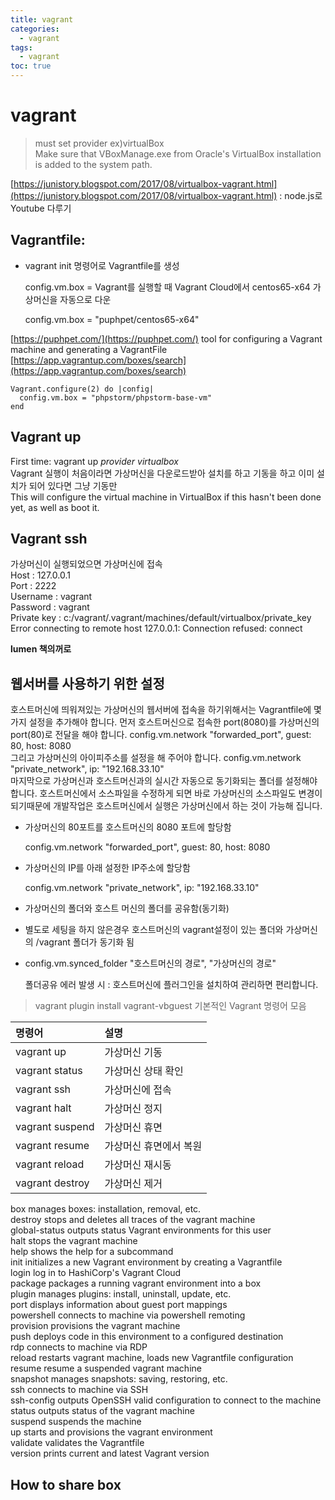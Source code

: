 ```yaml
---
title: vagrant
categories:
  - vagrant
tags:
  - vagrant
toc: true
---
```


# vagrant

> must set provider ex\)virtualBox    
> Make sure that VBoxManage.exe from Oracle's VirtualBox installation is added to the system path.

[https://junistory.blogspot.com/2017/08/virtualbox-vagrant.html](https://junistory.blogspot.com/2017/08/virtualbox-vagrant.html) : node.js로 Youtube 다루기

## Vagrantfile:

* vagrant init 명령어로 Vagrantfile를 생성 

   config.vm.box = Vagrant를 실행할 때 Vagrant Cloud에서 centos65-x64 가상머신을 자동으로 다운    

   config.vm.box = "puphpet/centos65-x64" 

[https://puphpet.com/](https://puphpet.com/) tool for configuring a Vagrant machine and generating a VagrantFile [https://app.vagrantup.com/boxes/search](https://app.vagrantup.com/boxes/search)

```text
Vagrant.configure(2) do |config|
  config.vm.box = "phpstorm/phpstorm-base-vm"          
end
```

## Vagrant up

First time: vagrant up _provider virtualbox_   
Vagrant 실행이 처음이라면 가상머신을 다운로드받아 설치를 하고 기동을 하고 이미 설치가 되어 있다면 그냥 기동만   
This will configure the virtual machine in VirtualBox if this hasn't been done yet, as well as boot it.

## Vagrant ssh

가상머신이 실행되었으면 가상머신에 접속   
Host : 127.0.0.1   
Port : 2222   
Username : vagrant   
Password : vagrant   
Private key : c:/vagrant/.vagrant/machines/default/virtualbox/private\_key   
Error connecting to remote host 127.0.0.1: Connection refused: connect

**lumen 책의꺼로**

## 웹서버를 사용하기 위한 설정

호스트머신에 띄워져있는 가상머신의 웹서버에 접속을 하기위해서는 Vagrantfile에 몇가지 설정을 추가해야 합니다. 먼저 호스트머신으로 접속한 port\(8080\)를 가상머신의 port\(80\)로 전달을 해야 합니다. config.vm.network "forwarded\_port", guest: 80, host: 8080   
그리고 가상머신의 아이피주소를 설정을 해 주어야 합니다. config.vm.network "private\_network", ip: "192.168.33.10"   
마지막으로 가상머신과 호스트머신과의 실시간 자동으로 동기화되는 폴더를 설정해야 합니다. 호스트머신에서 소스파일을 수정하게 되면 바로 가상머신의 소스파일도 변경이 되기때문에 개발작업은 호스트머신에서 실행은 가상머신에서 하는 것이 가능해 집니다.

* 가상머신의 80포트를 호스트머신의 8080 포트에 할당함

  config.vm.network "forwarded\_port", guest: 80, host: 8080

* 가상머신의 IP를 아래 설정한 IP주소에 할당함

  config.vm.network "private\_network", ip: "192.168.33.10"

* 가상머신의 폴더와 호스트 머신의 폴더를 공유함\(동기화\)
* 별도로 세팅을 하지 않은경우 호스트머신의 vagrant설정이 있는 폴더와 가상머신의 /vagrant 폴더가 동기화 됨
* config.vm.synced\_folder "호스트머신의 경로", "가상머신의 경로"

  폴더공유 에러 발생 시 : 호스트머신에 플러그인을 설치하여 관리하면 편리합니다.

> vagrant plugin install vagrant-vbguest 기본적인 Vagrant 명령어 모음

| 명령어 | 설명 |
| :--- | :--- |
| vagrant up | 가상머신 기동 |
| vagrant status | 가상머신 상태 확인 |
| vagrant ssh | 가상머신에 접속 |
| vagrant halt | 가상머신 정지 |
| vagrant suspend | 가상머신 휴면 |
| vagrant resume | 가상머신 휴면에서 복원 |
| vagrant reload | 가상머신 재시동 |
| vagrant destroy | 가상머신 제거 |

box manages boxes: installation, removal, etc.   
destroy stops and deletes all traces of the vagrant machine   
global-status outputs status Vagrant environments for this user   
halt stops the vagrant machine   
help shows the help for a subcommand   
init initializes a new Vagrant environment by creating a Vagrantfile   
login log in to HashiCorp's Vagrant Cloud   
package packages a running vagrant environment into a box   
plugin manages plugins: install, uninstall, update, etc.   
port displays information about guest port mappings   
powershell connects to machine via powershell remoting   
provision provisions the vagrant machine   
push deploys code in this environment to a configured destination   
rdp connects to machine via RDP   
reload restarts vagrant machine, loads new Vagrantfile configuration   
resume resume a suspended vagrant machine   
snapshot manages snapshots: saving, restoring, etc.   
ssh connects to machine via SSH   
ssh-config outputs OpenSSH valid configuration to connect to the machine   
status outputs status of the vagrant machine   
suspend suspends the machine   
up starts and provisions the vagrant environment   
validate validates the Vagrantfile   
version prints current and latest Vagrant version

## How to share box

